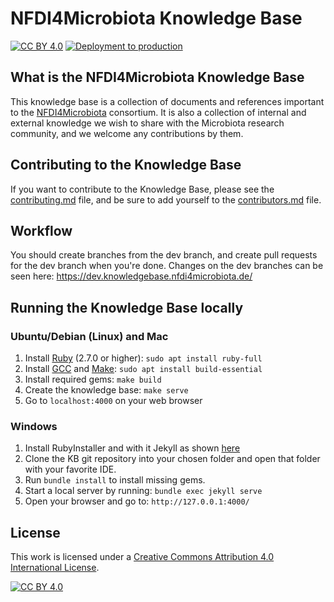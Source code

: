 # NFDI4Microbiota Knowledge Base

[![CC BY 4.0][cc-by-shield]][cc-by]
[![Deployment to production](https://github.com/NFDI4Microbiota/nfdi4microbiota-knowledge-base/actions/workflows/deploy_to_denbi_server.yml/badge.svg)](https://github.com/NFDI4Microbiota/nfdi4microbiota-knowledge-base/actions/workflows/deploy_to_denbi_server.yml)
## What is the NFDI4Microbiota Knowledge Base

This knowledge base is a collection of documents and references important to the [NFDI4Microbiota](https://nfdi4microbiota.de/) consortium. It is also a collection of internal and external knowledge we wish to share with the Microbiota research community, and we welcome any contributions by them.

## Contributing to the Knowledge Base

If you want to contribute to the Knowledge Base, please see the [contributing.md](https://github.com/NFDI4Microbiota/nfdi4microbiota-knowledge-base/blob/main/docs/_Getting-Started/contributing.md) file, and be sure to add yourself to the [contributors.md](https://github.com/NFDI4Microbiota/nfdi4microbiota-knowledge-base/blob/main/docs/_Getting-Started/contributors.md) file.

## Workflow

You should create branches from the dev branch, and create pull requests for the dev branch when you're done. Changes on the dev branches can be seen here: https://dev.knowledgebase.nfdi4microbiota.de/

## Running the Knowledge Base locally

### Ubuntu/Debian (Linux) and Mac

1. Install [Ruby](https://www.ruby-lang.org/en/downloads/) (2.7.0 or higher): `sudo apt install ruby-full`
2. Install [GCC](https://gcc.gnu.org/install/) and [Make](https://www.gnu.org/software/make/): `sudo apt install build-essential`
3. Install required gems: `make build`
4. Create the knowledge base: `make serve`
5. Go to `localhost:4000` on your web browser

### Windows
1. Install RubyInstaller and with it Jekyll as shown [here](https://jekyllrb.com/docs/installation/windows/)
2. Clone the KB git repository into your chosen folder and open that folder with your favorite IDE.
3. Run `bundle install` to install missing gems.
4. Start a local server by running: `bundle exec jekyll serve`
5. Open your browser and go to: `http://127.0.0.1:4000/`

## License

This work is licensed under a
[Creative Commons Attribution 4.0 International License][cc-by].

[![CC BY 4.0][cc-by-image]][cc-by]

[cc-by]: http://creativecommons.org/licenses/by/4.0/
[cc-by-image]: https://i.creativecommons.org/l/by/4.0/88x31.png
[cc-by-shield]: https://img.shields.io/badge/License-CC%20BY%204.0-lightgrey.svg
